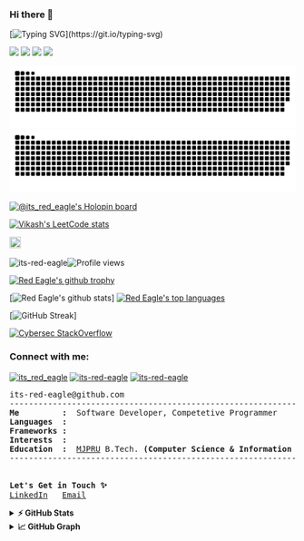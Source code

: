 ### Hi there 👋

<!--
**its-red-eagle/its-red-eagle** is a ✨ _special_ ✨ repository because its `README.md` (this file) appears on your GitHub profile.

Here are some ideas to get you started:

- 🔭 I’m currently working on ...
- 🌱 I’m currently learning ...
- 👯 I’m looking to collaborate on ...
- 🤔 I’m looking for help with ...
- 💬 Ask me about ...
- 📫 How to reach me: ...
- 😄 Pronouns: ...
- ⚡ Fun fact: ...
https://www.codingninjas.com/codestudio/profile/fc2555a1-1b59-47ab-9f37-2f32c5a70f78
-->

[![Typing SVG](https://readme-typing-svg.herokuapp.com?color=00A114&lines=Hi%2C+This+is+Red+Eagle....)](https://git.io/typing-svg)

![](https://github.com/its-red-eagle/its-red-eagle/blob/main/assets/Eagle.gif)
![](https://github.com/its-red-eagle/its-red-eagle/blob/main/assets/Eagle.gif)
![](https://github.com/its-red-eagle/its-red-eagle/blob/main/assets/Eagle.gif)
![](https://github.com/its-red-eagle/its-red-eagle/blob/main/assets/Eagle.gif)

![github contribution grid snake animation](https://raw.githubusercontent.com/platane/platane/output/github-contribution-grid-snake-dark.svg#gh-dark-mode-only)![github contribution grid snake animation](https://raw.githubusercontent.com/platane/platane/output/github-contribution-grid-snake.svg#gh-light-mode-only)

[![@its_red_eagle's Holopin board](https://holopin.me/its_red_eagle)](https://holopin.io/@its_red_eagle)

[![Vikash's LeetCode stats](https://leetcode-stats-six.vercel.app/api?username=cyber_security&theme=dark)](https://github.com/cyber_security/leetcode-stats)          
          
 <a href="https://linktr.ee/its_red_eagle"><img src="https://github.com/its-red-eagle/its-red-eagle/blob/main/assets/its_red_eagle.svg" width="20%" height="20%"></a>
 
<p><img align="left" src="https://github-readme-stats.vercel.app/api/top-langs?username=its-red-eagle&show_icons=true&locale=en&layout=compact" alt="its-red-eagle" /></p>

![Profile views](https://gpvc.arturio.dev/its-red-eagle)

[![Red Eagle's github trophy](https://github-profile-trophy.vercel.app/?username=its-red-eagle&row=1)](https://github.com/its-red-eagle/github-profile-trophy)

[![Red Eagle's github stats](https://github-readme-stats.vercel.app/api?username=its-red-eagle&theme=blue-green)]
[![Red Eagle's top languages](https://github-readme-stats.vercel.app/api/top-langs/?username=its-red-eagle&theme=blue-green)](https://github.com/its-red-eagle/github-readme-stats)

[![GitHub Streak](https://github-readme-streak-stats.herokuapp.com?user=its-red-eagle&theme=github-green-purple)]

[![Cybersec StackOverflow](https://stackoverflow-badge.herokuapp.com/api/StackOverflowBadge/16875773)](https://stackoverflow.com/users/16875773/cybersec)


<h3 align="left">Connect with me:</h3>
<p align="left">
<a href="https://twitter.com/its_red_eagle" target="blank"><img align="center" src="https://raw.githubusercontent.com/rahuldkjain/github-profile-readme-generator/master/src/images/icons/Social/twitter.svg" alt="its_red_eagle" height="30" width="40" /></a>
<a href="https://linkedin.com/in/its-red-eagle" target="blank"><img align="center" src="https://raw.githubusercontent.com/rahuldkjain/github-profile-readme-generator/master/src/images/icons/Social/linked-in-alt.svg" alt="its-red-eagle" height="30" width="40" /></a>
<a href="https://instagram.com/vikash_127.0.0.1" target="blank"><img align="center" src="https://raw.githubusercontent.com/rahuldkjain/github-profile-readme-generator/master/src/images/icons/Social/instagram.svg" alt="its-red-eagle" height="30" width="40" /></a>
</p>

<pre>
its-red-eagle@github.com
--------------------------------------------------------------------------------
<b>Me         :</b>  Software Developer, Competetive Programmer
<b>Languages  :</b>  
<b>Frameworks :</b>  
<b>Interests  :</b>  
<b>Education  :</b>  <a href="http://www.mjpru.ac.in/">MJPRU</a> B.Tech. <b>(Computer Science & Information Technology) (2020-2024)</b>
--------------------------------------------------------------------------------
<!--<b>Featured Projects 🚀</b>
<a href="https://youtemy.tech/">YouTemy<a>  <a href="https://music-expanse.herokuapp.com/">Music Expanse<a>

<b>Hire me? 🥺</b>
<b><a href="https://www.youtube.com/watch?v=dQw4w9WgXcQ">OnlyFans</a></b>  <a href="https://drive.google.com/file/d/16S4zJlCyRrM5e8k66Ng69h0f1Q1aRL04/view">Resume</a>  <a href="https://rosekamallove.vercel.app">Portfolio</a>  

<b>Additional Projects ⚒️</b>
<a href="https://goofy-sammet-fca865.netlify.app/">Porfolio-MLH<a>  <a href="https://rosekamallove.github.io">rosekamallove.github.io<a>  <a href="https://rosekamallove.github.io/Learn_CODE/">Learn_CODE<a>-->

<b>Let's Get in Touch ✨</b>
<a href="https://linkedin.com/in/its-red-eagle/">LinkedIn</a>   <a href="mailto:private.vikash64patel@gmail.com">Email</a>
</pre>

<details>	
  <summary><b>⚡ GitHub Stats</b></summary>

  <br />
  <img height="180em" src="https://github-readme-stats.vercel.app/api?username=its-red-eagle&show_icons=true&hide_border=true&&count_private=true&include_all_commits=true" />
  <img height="180em" src="https://github-readme-stats.vercel.app/api/top-langs/?username=its-red-eagle&exclude_repo=KNN-Image-Classification&show_icons=true&hide_border=true&layout=compact&langs_count=8"/>
</details>

<details>
	<summary><b>📈 GitHub Graph</b></summary>
	<img src="https://activity-graph.herokuapp.com/graph?username=its-red-eagle&theme=minimal" />
	<p align="center" >
  <!-- Profile Views Stats -->
  <img align="center" src="https://komarev.com/ghpvc/?username=its-red-eagle" alt="its-red-eagle" />
</p>
</details>

<!--<details closed>
<summary>💀 <b>Cool GIFs (Don't click the `matrix`)</b></summary>

[![Matrix SVG](https://raw.githubusercontent.com/rodrigograca31/rodrigograca31/master/matrix.svg)]

![Waves](./assets/wave.svg)


<img align="left" src="https://octodex.github.com/images/nyantocat.gif" width="30%">
<img align="right" src="https://octodex.github.com/images/daftpunktocat-thomas.gif" width="30%">
</details>

<details>
<summary>
   😈 <b>Please Don't Click</b>
</summary>
<details>
<summary>
  Refrain from clicking
</summary>
<details>
<summary>
  Stop haha
</summary>
<details>
<summary>
  oops haha no more :)
</summary>
<details>
<summary>
  Oh all right you can have this one
</summary>
<details>
<summary>
  Alright now stop
</summary>  
<details>
<summary>
  Still going?
  </summary>
<details>
<summary>
  Might take a while
</summary>
<details>
<summary>
  It's gonna be good tho
</summary>
<details>
<summary>
  You can do it
  </summary>
<details>
<summary>
  I Believe 
</summary>
<details>
<summary>
  Let's count to 10
</summary>
<details>
<summary>
  1
</summary>
<details>
<summary>
  2̡
  </summary>
<details>
<summary>
  3̊ͫ͡
  </summary>
<details>
<summary>
  4̙̦̼̙̽͋
</summary>
<details>
<summary>
  1̪̳̜̘̏̽́ͤ̈1̶̵͙̤̙̣̙̟͉̹̓͗͋͞
</summary>
<details>
<summary>
  1̧̨͚̟ͨͫ͐̓̑́̈́́̚1̖̯̪͍͙͓͙̝ͩ̀ͯ̎̀̒͞1̨̙͖̐̇
</summary>
<details>
<summary>
  1̋ͧ͌̋̉̇ͬ̈̄̚̚͏̛̰̰̝͚̘͔͖̗̝̼̩̼2̭͖̳̝͉̺̭̼͈̩̻͂̊́ͫͯ̌͋̈̎̎͊̀ͥ̒͑͋ͨͫ̈́͘͞͡
  </summary>
<details>
<summary>
  C̶̞̺̱̜̘̲̪̾̔̑̽̃ͤ͗̊̕o̢͕̺͍̳͉̪̘̝̮̖̲̠̣̮͕̣̱͐ͭͧ̑̎̄ͧ̅̊̍̑ͫͬ̌̅͒̓͟͜n̓͊ͯ̃ͬ́͋́̔̍̐ͯ҉̺̗͓̭̪̰̰̻͖͔̰͖̤ͅtͤ̃̅̒ͫͧ̏͛ͫ̿̎̌̍҉̢͏͖̼̗̹͈i̴͈̙̯͓͕̩̱̠͔̦͌ͬ̄̅͋̿́̕͜͢ņ͉͚̗̫̪̟̱̯̤̖͚͕̬͍̩͓̤̱̍ͣͤ̽̉͂̿͠uͧ̍̀́ͯ̔̐͠͏̮͖͇̻͚͓̼̺͚̲̠̘͍̪̲͇̻̳̼͘eͮ̍͑̅̓̄̓̈́ͬ̐̓ͯ̔̆̅̆́̚̕͞͏͎̣̲͚̼̖̳͔̻̻̫̜̹̩̠̗̻ͅͅ ̡̤̹͚̮̻͕̺͕͔͒ͨ̍̾̒ͦ͑̾̎ͦ͛̊̒ͪ̿͒͜͢͝a̴̯̜̰̟̰̬̳͇̺ͮͨ̿̌̀ͪ̂̀̐̽ͧ̉̉̀͢ͅͅn̴̴̥̼͉͓̞͈͍͇̗̟͍͋̐͋̊̾ͪ͑͡͞d̼͚͎̱͚̲̔ͨ̒ͦͮͦ͒͐̑̔̌̃̂̔͒͌͒͘ ͉͖͎̞͈̹̼̜̹̤͓̰͚ͭͮͫͤ̀̕͞â̶̢̛͉̤͇͔̗ͨ̎̓͛ͥͮ̓ͫ̐ͩͥ̾͐̊̍̓̈́ͦ̀ç̢̝̹̯͈͈͉̣̥͈̫͇͇͌ͣ̓ͥͩ͒͂ͮ͒̍̋͐͆̎̓̈̒͟͝h̖͍̣̘̜̠̞̰͙̜͈̗̞̮̭̳͓̻͂̊̂̓̉̍̋͗̋͐̈́͑ͪ͛͜͞i̧̮̖̣̣͔̬͙͔̹̬̤̺͆̾̃͌͑ͯ͊͂ͥ̚͟͜ȩ̩̣̺̰̩̩̻̘̙͉͉̟͓̥̮̉̆ͦ̆̊ͪ̒͂͒̋̎̕͝ͅv̴̧̞̞̻̟̺̟͙̺̞͇̭͔̜̉̇̇͆͛ͭ̃ͦ͘ë̡̿̊͆͐ͫ͐ͮ̔̈̋ͣͧͨ̍̐͏͠҉̩̤̝̻̲̣̝̞̬̼́ͅ ̒̇͂̑ͯ͆ͥ̓͗͛̍̓̑ͬ̈́̊̚͏̸̹̮͇͎̹̘̮̘̺͜y̩̲̝͈͕̦̪̬͍̲̺̞͕͋̊̅̂͑͂͊͞͝o̸̍͊̔͌͒̾ͬ̊͟͏͕̮͍̻̤͎͎̫͔̦̘͓̜̣͕͉̟̕u̡͒̈͂ͯ͒͢͏͙̰̠̝͕͔͓̼̙̱͕͓̳̪͈͉̠̠̞r̴̀̾ͪ̑̄̊́͊̉̈́ͮͨ̕҉͏̺͔̘̦̬̫͔̬̦̱̬ ̂̊̄̀ͨ͊ͨ͗ͤ́ͮͮ̑̄͐ͦ͏̧̰̘͈̯̦͉͖̣̤̭͔͎̩̮̮̠̻̝͠d̴̡̜̜̫̞̜̱̭̠̖̗̳̰͚̯̥͚̍͆̿ͪ̄ͥ̉̿͆͋̽̏̿ͤ̐̚͘͜͟ͅę̛͖̮͍̻͖͋̍̈̑ͧͥ̃̒̂̍ͦ̌s͗̍̔̍͑ͦ́̕͏̤̠̜̘̠͎̰̩̭t̶̝̫͎͓̫͚̖͖̱̗̥̥̜̭̗͓̱̝̏̿̍̾͟i̫̫̹̩̹̜̟̥̭͇͈̲͐ͬͦͤ̿̃̍ͧ͋̐ͯ́̄̉́̚͘͠n̶̢͍͔̬̣ͬ̄̾͛̈̂̅ͨͯ̆̌͠y̶͖͖͇̬̻̥͈͇̻̯͎ͪ̒ͥ̐ͣͣ̊̌̀͟͠͞ͅ
</summary>
<details>
<summary>
  10
  </summary>
<details>
<summary>
  Haha good job 😃🙌
</summary>
<details>
<summary>
  Almost there
  </summary>
<details>
<summary>
  Hope you're excited
</summary>
<details>
<summary>
  Get ready
</summary>
<details>
<summary>
Last one I promise
</summary>
[Your Reward](https://www.youtube.com/)
</details>
-->
